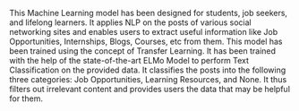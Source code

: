 This Machine Learning model has been designed for students, job seekers, and lifelong learners. It applies NLP on the posts of various social networking sites and enables users to extract useful information like Job Opportunities, Internships, Blogs, Courses, etc from them. This model has been trained using the concept of Transfer Learning. It has been trained with the help of the state-of-the-art ELMo Model to perform Text Classification on the provided data. It classifies the posts into the following three categories: Job Opportunities, Learning Resources, and None. It thus filters out irrelevant content and provides users the data that may be helpful for them.

